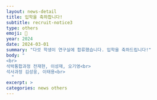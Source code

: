 ```yaml
---
layout: news-detail
title: 입학을 축하합니다!
subtitle: recruit-notice3
type: others
emoji: 🏫
year: 2024
date: 2024-03-01
summary: "다섯 학생이 연구실에 합류했습니다. 입학을 축하드립니다!"
body: "
<br>
석박통합과정 전재현, 이성재, 오기영<br>
석사과정 김성웅, 이태용<br>
  "
excerpt: >
categories: news others
---
```

